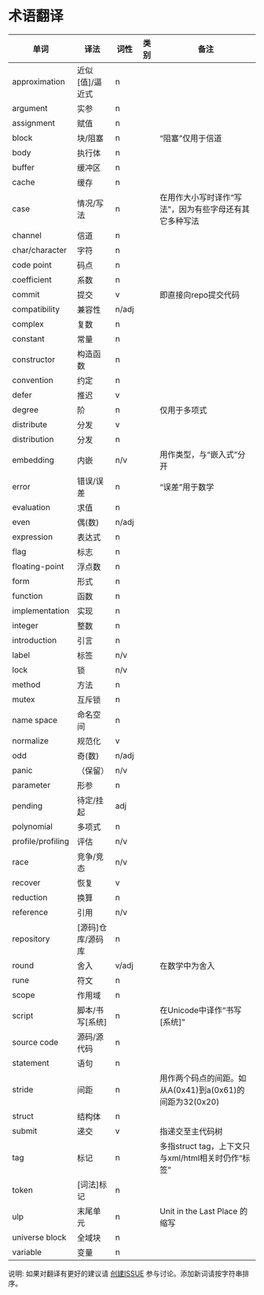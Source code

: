# 术语翻译

单词              | 译法              | 词性   | 类别 | 备注
----------------- | ----------------- | ------ | ---- | ----
approximation     | 近似[值]/逼近式   | n      |      |
argument          | 实参              | n      |      |
assignment        | 赋值              | n      |      |
block             | 块/阻塞           | n      |      | “阻塞”仅用于信道
body              | 执行体            | n      |      |
buffer            | 缓冲区            | n      |      |
cache             | 缓存              | n      |      |
case              | 情况/写法         | n      |      | 在用作大小写时译作“写法”，因为有些字母还有其它多种写法
channel           | 信道              | n      |      |
char/character    | 字符              | n      |      |
code point        | 码点              | n      |      |
coefficient       | 系数              | n      |      |
commit            | 提交              | v      |      | 即直接向repo提交代码
compatibility     | 兼容性            | n/adj  |      |
complex           | 复数              | n      |      |
constant          | 常量              | n      |      |
constructor       | 构造函数          | n      |      |
convention        | 约定              | n      |      |
defer             | 推迟              | v      |      |
degree            | 阶                | n      |      | 仅用于多项式
distribute        | 分发              | v      |      |
distribution      | 分发              | n      |      |
embedding         | 内嵌              | n/v    |      | 用作类型，与“嵌入式”分开
error             | 错误/误差         | n      |      | “误差”用于数学
evaluation        | 求值              | n      |      |
even              | 偶(数)            | n/adj  |      |
expression        | 表达式            | n      |      |
flag              | 标志              | n      |      |
floating-point    | 浮点数            | n      |      |
form              | 形式              | n      |      |
function          | 函数              | n      |      |
implementation    | 实现              | n      |      |
integer           | 整数              | n      |      |
introduction      | 引言              | n      |      |
label             | 标签              | n/v    |      |
lock              | 锁                | n/v    |      |
method            | 方法              | n      |      |
mutex             | 互斥锁            | n      |      |
name space        | 命名空间          | n      |      |
normalize         | 规范化            | v      |      |
odd               | 奇(数)            | n/adj  |      |
panic             |（保留）           | n/v    |      |
parameter         | 形参              | n      |      |
pending           | 待定/挂起         | adj    |      |
polynomial        | 多项式            | n      |      |
profile/profiling | 评估              | n/v    |      |
race              | 竞争/竞态         | n/v    |      |
recover           | 恢复              | v      |      |
reduction         | 换算              | n      |      |
reference         | 引用              | n/v    |      |
repository        | [源码]仓库/源码库 | n      |      |
round             | 舍入              | v/adj  |      | 在数学中为舍入
rune              | 符文              | n      |      |
scope             | 作用域            | n      |      |
script            | 脚本/书写[系统]   | n      |      | 在Unicode中译作“书写[系统]”
source code       | 源码/源代码       | n      |      |
statement         | 语句              | n      |      |
stride            | 间距              | n      |      | 用作两个码点的间距。如从A(0x41)到a(0x61)的间距为32(0x20)
struct            | 结构体            | n      |      |
submit            | 递交              | v      |      | 指递交至主代码树
tag               | 标记              | n      |      | 多指struct tag，上下文只与xml/html相关时仍作“标签”
token             | [词法]标记        | n      |      |
ulp               | 末尾单元          | n      |      | Unit in the Last Place 的缩写
universe block    | 全域块            | n      |      |
variable          | 变量              | n      |      |

说明: 如果对翻译有更好的建议请 [创建ISSUE](https://github.com/golang-china/gopl-zh/issues/new) 参与讨论。添加新词请按字符串排序。
